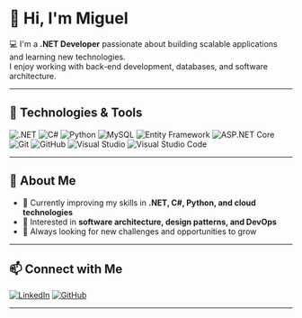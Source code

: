 # 👋 Hi, I'm Miguel  

💻 I'm a **.NET Developer** passionate about building scalable applications and learning new technologies.  
I enjoy working with back-end development, databases, and software architecture.  

---

## 🚀 Technologies & Tools  

![.NET](https://img.shields.io/badge/.NET-512BD4?style=for-the-badge&logo=dotnet&logoColor=white) ![C#](https://img.shields.io/badge/C%23-239120?style=for-the-badge&logo=c-sharp&logoColor=white) ![Python](https://img.shields.io/badge/Python-3776AB?style=for-the-badge&logo=python&logoColor=white) ![MySQL](https://img.shields.io/badge/MySQL-4479A1?style=for-the-badge&logo=mysql&logoColor=white) ![Entity Framework](https://img.shields.io/badge/Entity%20Framework-6DB33F?style=for-the-badge&logo=nuget&logoColor=white) ![ASP.NET Core](https://img.shields.io/badge/ASP.NET-5C2D91?style=for-the-badge&logo=dotnet&logoColor=white) ![Git](https://img.shields.io/badge/Git-F05032?style=for-the-badge&logo=git&logoColor=white) ![GitHub](https://img.shields.io/badge/GitHub-181717?style=for-the-badge&logo=github&logoColor=white) ![Visual Studio](https://img.shields.io/badge/Visual%20Studio-5C2D91?style=for-the-badge&logo=visual-studio&logoColor=white) ![Visual Studio Code](https://img.shields.io/badge/VS%20Code-0078D4?style=for-the-badge&logo=visual-studio-code&logoColor=white)  

---

## 📌 About Me  

- 🌱 Currently improving my skills in **.NET, C#, Python, and cloud technologies**  
- 🚀 Interested in **software architecture, design patterns, and DevOps**  
- 🎯 Always looking for new challenges and opportunities to grow  

---

## 📫 Connect with Me  

[![LinkedIn](https://img.shields.io/badge/LinkedIn-0077B5?style=for-the-badge&logo=linkedin&logoColor=white)](https://www.linkedin.com/in/miguel-bodo-de-andrade)  [![GitHub](https://img.shields.io/badge/GitHub-100000?style=for-the-badge&logo=github&logoColor=white)](https://github.com/miguelbandrade)  

---
